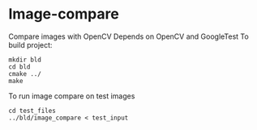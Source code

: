 # Image-compare
Compare images with OpenCV
Depends on OpenCV and GoogleTest
To build project:
```
mkdir bld
cd bld
cmake ../
make
```
To run image compare on test images
```
cd test_files
../bld/image_compare < test_input
```

